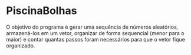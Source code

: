 # PiscinaBolhas

O objetivo do programa é gerar uma sequência de números aleatórios, armazená-los em um vetor, organizar de forma sequencial (menor para o maior) e contar quantas passos foram necessários para que o vetor fique organizado.
